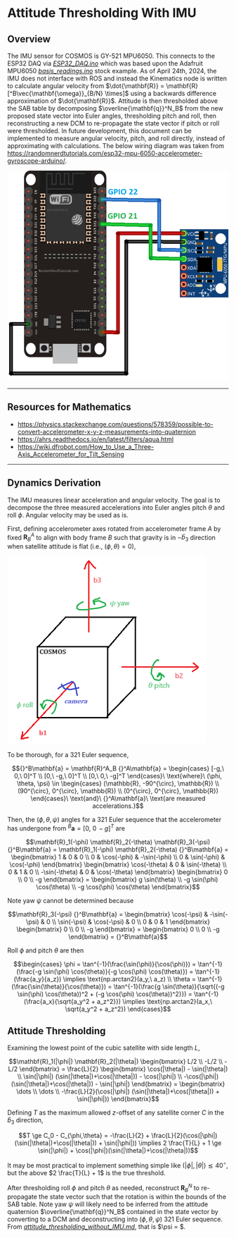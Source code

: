 # Attitude Thresholding With IMU

## Overview

The IMU sensor for COSMOS is GY-521 MPU6050. This connects to the ESP32 DAQ via [*ESP32_DAQ.ino*](Microcontroller_Scripts/ESP32_DAQ/ESP32_DAQ.ino) which was based upon the Adafruit MPU6050 [*basis_readings.ino*](https://github.com/adafruit/Adafruit_MPU6050/blob/master/examples/basic_readings/basic_readings.ino) stock example. As of April 24th, 2024, the IMU does not interface with ROS and instead the Kinematics node is written to calculate angular velocity from $\dot{\mathbf{R}} = \mathbf{R} [^B\vec{\mathbf{\omega}}_{B/N} \times]$ using a backwards difference approximation of $\dot{\mathbf{R}}$. Attitude is then thresholded above the SAB table by decomposing $\overline{\mathbf{q}}^N_B$ from the new proposed state vector into Euler angles, thresholding pitch and roll, then reconstructing a new DCM to re-propagate the state vector if pitch or roll were thresholded. In future development, this document can be implemented to measure angular velocity, pitch, and roll directly, instead of approximating with calculations. The below wiring diagram was taken from https://randomnerdtutorials.com/esp32-mpu-6050-accelerometer-gyroscope-arduino/.

![GY-521_MPU6050_wiring_diagram_for_ESP32](/docs/_static/GY-521_MPU6050_wiring_diagram_for_ESP32.png)

---

## Resources for Mathematics

- https://physics.stackexchange.com/questions/578359/possible-to-convert-accelerometer-x-y-z-measurements-into-quaternion
- https://ahrs.readthedocs.io/en/latest/filters/aqua.html
- https://wiki.dfrobot.com/How_to_Use_a_Three-Axis_Accelerometer_for_Tilt_Sensing

---

## Dynamics Derivation

The IMU measures linear acceleration and angular velocity. The goal is to decompose the three measured accelerations into Euler angles pitch $\theta$ and roll $\phi$. Angular velocity may be used as is.

First, defining accelerometer axes rotated from accelerometer frame $A$ by fixed $\mathbf{R}^A_B$ to align with body frame $B$ such that gravity is in $-\hat{b}_3$ direction when satellite attitude is flat (i.e., $(\phi, \theta) = 0$),

![COSMOS-Body-Frame](/docs/_static/body_frame.png)

To be thorough, for a 321 Euler sequence,

```math
{}^B\mathbf{a} = \mathbf{R}^A_B {}^A\mathbf{a} = \begin{cases} [-g,\ 0,\ 0]^T \\ [0,\ -g,\ 0]^T \\ [0,\ 0,\ -g]^T \end{cases}\ \text{where}\ (\phi, \theta, \psi) \in \begin{cases} (\mathbb{R}, -90^{\circ}, \mathbb{R}) \\ (90^{\circ}, 0^{\circ}, \mathbb{R}) \\ (0^{\circ}, 0^{\circ}, \mathbb{R}) \end{cases}\ \text{and}\ {}^A\mathbf{a}\ \text{are measured accelerations.}
```

Then, the $(\phi, \theta, \psi)$ angles for a 321 Euler sequence that the accelerometer has undergone from ${}^B\mathbf{a} = [0,\ 0\, -g]^T$ are

```math
\mathbf{R}_1(-\phi) \mathbf{R}_2(-\theta) \mathbf{R}_3(-\psi) {}^B\mathbf{a} =
\mathbf{R}_1(-\phi) \mathbf{R}_2(-\theta) {}^B\mathbf{a} =
\begin{bmatrix} 1 & 0 & 0 \\ 0 & \cos(-\phi) & -\sin(-\phi) \\ 0 & \sin(-\phi) & \cos(-\phi) \end{bmatrix}
\begin{bmatrix} \cos(-\theta) & 0 & \sin(-\theta) \\ 0 & 1 & 0 \\ -\sin(-\theta) & 0 & \cos(-\theta) \end{bmatrix}
\begin{bmatrix} 0 \\ 0 \\ -g \end{bmatrix} =
\begin{bmatrix} g \sin(\theta) \\ -g \sin(\phi) \cos(\theta) \\ -g \cos(\phi) \cos(\theta) \end{bmatrix}
```

Note yaw $\psi$ cannot be determined because 

```math
\mathbf{R}_3(-\psi) {}^B\mathbf{a} =
\begin{bmatrix} \cos(-\psi) & -\sin(-\psi) & 0 \\ \sin(-\psi) & \cos(-\psi) & 0 \\ 0 & 0 & 1 \end{bmatrix}
\begin{bmatrix} 0 \\ 0 \\ -g \end{bmatrix} =
\begin{bmatrix} 0 \\ 0 \\ -g \end{bmatrix} = {}^B\mathbf{a}
```

Roll $\phi$ and pitch $\theta$ are then

```math
\begin{cases}
\phi = \tan^{-1}(\frac{\sin(\phi)}{\cos(\phi)}) = \tan^{-1}(\frac{-g \sin(\phi) \cos(\theta)}{-g \cos(\phi) \cos(\theta)}) = \tan^{-1}(\frac{a_y}{a_z}) \implies \text{np.arctan2}(a_y,\ a_z) 
\\
\theta = \tan^{-1}(\frac{\sin(\theta)}{\cos(\theta)}) = \tan^{-1}(\frac{g \sin(\theta)}{\sqrt{(-g \sin(\phi) \cos(\theta))^2 + (-g \cos(\phi) \cos(\theta))^2}}) = \tan^{-1}(\frac{a_x}{\sqrt{a_y^2 + a_z^2}}) \implies \text{np.arctan2}(a_x,\ \sqrt{a_y^2 + a_z^2}) 
\end{cases}
```

## Attitude Thresholding

Examining the lowest point of the cubic satellite with side length $L$,

```math
\mathbf{R}_1(|\phi|) \mathbf{R}_2(|\theta|) \begin{bmatrix} L/2 \\ -L/2 \\ -L/2 \end{bmatrix}
= \frac{L}{2} \begin{bmatrix} \cos(|\theta|) - \sin(|\theta|) \\ \sin(|\phi|) (\sin(|\theta|)+\cos(|\theta|)) - \cos(|\phi|) \\ -\cos(|\phi|) (\sin(|\theta|)+\cos(|\theta|)) - \sin(|\phi|) \end{bmatrix} 
= \begin{bmatrix} \dots \\ \dots \\ -\frac{L}{2}(\cos(|\phi|) (\sin(|\theta|)+\cos(|\theta|)) + \sin(|\phi|)) \end{bmatrix}
```

Defining $T$ as the maximum allowed $z$-offset of any satellite corner $C$ in the $\hat{b}_3$ direction,

```math
T \ge C_0 - C_{\phi,\theta} = -\frac{L}{2} + \frac{L}{2}(\cos(|\phi|) (\sin(|\theta|)+\cos(|\theta|)) + \sin(|\phi|)) 
\implies
2 \frac{T}{L} + 1 \ge \sin(|\phi|) + \cos(|\phi|)(\sin(|\theta|)+\cos(|\theta|))
```

It may be most practical to implement something simple like $(|\phi|, |\theta|) \lesssim 40^{\circ}$, but the above $2 \frac{T}{L} + 1$ is the true threshold.

After thresholding roll $\phi$ and pitch $\theta$ as needed, reconstruct $\mathbf{R}^N_B$ to re-propagate the state vector such that the rotation is within the bounds of the SAB table. Note yaw $\psi$ will likely need to be inferred from the attitude quaternion $\overline{\mathbf{q}}^N_B$ contained in the state vector by converting to a DCM and deconstructing into $(\phi, \theta, \psi)$ 321 Euler sequence. From [*attitude_thresholding_without_IMU.md*](\docs/attitude_thresholding_without_IMU.md), that is $\psi = $.
